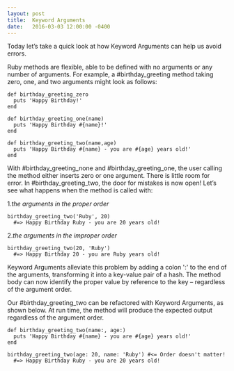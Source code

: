 ```yaml
---
layout: post
title:  Keyword Arguments
date:   2016-03-03 12:00:00 -0400
---
```


Today let’s take a quick look at how Keyword Arguments can help us avoid errors. 

Ruby methods are flexible, able to be defined with no arguments or any number of arguments.  For example, a #birthday_greeting method taking zero, one, and two arguments might look as follows:

```
def birthday_greeting_zero
  puts 'Happy Birthday!'
end
```
```
def birthday_greeting_one(name)
  puts 'Happy Birthday #{name}!'
end
```
```
def birthday_greeting_two(name,age)
  puts 'Happy Birthday #{name} - you are #{age} years old!'
end
```

With #birthday_greeting_none and #birthday_greeting_one, the user calling the method either inserts zero or one argument. There is little room for error. In #birthday_greeting_two, the door for mistakes is now open! Let’s see what happens when the method is called with:

1.*the arguments in the proper order*

```
birthday_greeting_two('Ruby', 20)
  #=> Happy Birthday Ruby - you are 20 years old!
```

2.*the arguments in the improper order*

```
birthday_greeting_two(20, 'Ruby')
  #=> Happy Birthday 20 - you are Ruby years old!
```

Keyword Arguments alleviate this problem by adding a colon ':' to the end of the arguments, transforming it into a key-value pair of a hash. The method body can now identify the proper value by reference to the key – regardless of the argument order.

Our #birthday_greeting_two can be refactored with Keyword Arguments, as shown below.  At run time, the method will produce the expected output regardless of the argument order.

```
def birthday_greeting_two(name:, age:)
  puts 'Happy Birthday #{name} - you are #{age} years old!'
end
```

```
birthday_greeting_two(age: 20, name: 'Ruby') #<= Order doesn't matter!
  #=> Happy Birthday Ruby - you are 20 years old!
```
